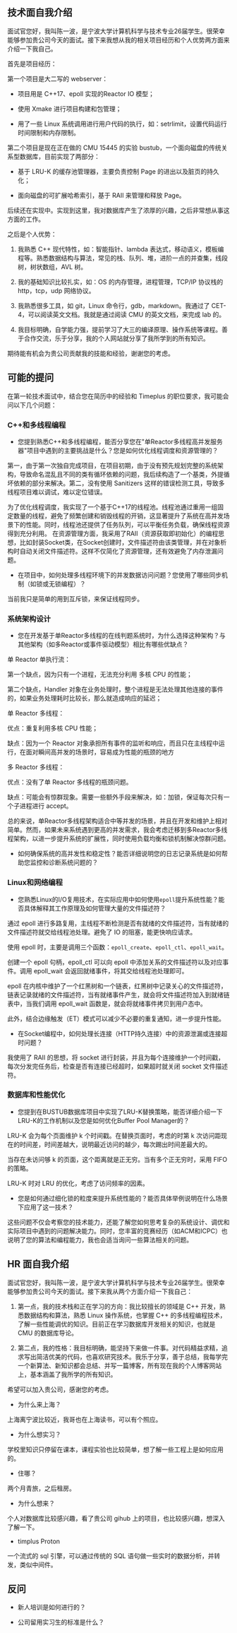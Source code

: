

## **技术面自我介绍**

面试官您好，我叫陈一波，是宁波大学计算机科学与技术专业26届学生。很荣幸能够参加贵公司今天的面试。接下来我想从我的相关项目经历和个人优势两方面来介绍一下我自己。

首先是项目经历：

第一个项目是大二写的 webserver：

- 项目用是 C++17、epoll 实现的Reactor IO 模型；
  
- 使用 Xmake 进行项目构建和包管理；
  
- 用了一些 Linux 系统调用进行用户代码的执行，如：setrlimit，设置代码运行时间限制和内存限制。

第二个项目是现在正在做的 CMU 15445 的实验 bustub，一个面向磁盘的传统关系型数据库，目前实现了两部分：

- 基于 LRU-K 的缓存池管理器，主要负责控制 Page 的进出以及脏页的持久化；

- 面向磁盘的可扩展哈希索引，基于 RAII 来管理和释放 Page。

后续还在实现中。实现到这里，我对数据库产生了浓厚的兴趣，之后非常想从事这方面的工作。


之后是个人优势：

1. 我熟悉 C++ 现代特性，如：智能指针、lambda 表达式，移动语义，模板编程等。熟悉数据结构与算法，常见的栈、队列、堆，进阶一点的并查集，线段树，树状数组，AVL 树。

2. 我的基础知识比较扎实，如：OS 的内存管理，进程管理，TCP/IP 协议栈的 http，tcp，udp 网络协议。

3. 我熟悉很多工具，如 git，Linux 命令行，gdb，markdown。我通过了 CET-4，可以阅读英文文档。我就是通过阅读 CMU 的英文文档，来完成 lab 的。

4. 我目标明确，自学能力强，提前学习了大三的编译原理、操作系统等课程。善于合作交流，乐于分享，我的个人网站就分享了我所学到的所有知识。

期待能有机会为贵公司贡献我的技能和经验，谢谢您的考虑。





## **可能的提问**

在第一轮技术面试中，结合您在简历中的经验和 Timeplus 的职位要求，我可能会问以下几个问题：

### C++和多线程编程


- 您提到熟悉C++和多线程编程，能否分享您在"单Reactor多线程高并发服务器"项目中遇到的主要挑战是什么？您是如何优化线程调度和资源管理的？

第一，由于第一次独自完成项目，在项目初期，由于没有预先规划完整的系统架构，导致命名混乱且不同的类有循环依赖的问题，我后续构造了一个基类，外提循坏依赖的部分来解决。第二，没有使用 Sanitizers 这样的错误检测工具，导致多线程项目难以调试，难以定位错误。

为了优化线程调度，我实现了一个基于C++17的线程池。线程池通过重用一组固定数量的线程，避免了频繁创建和销毁线程的开销，这显著提升了系统在高并发场景下的性能。同时，线程池还提供了任务队列，可以平衡任务负载，确保线程资源得到充分利用。
在资源管理方面，我采用了RAII（资源获取即初始化）的编程思想，比如封装Socket类，在Socket创建时，文件描述符由该类管理，并在对象析构时自动关闭文件描述符。这样不仅简化了资源管理，还有效避免了内存泄漏问题。


- 在项目中，如何处理多线程环境下的并发数据访问问题？您使用了哪些同步机制（如锁或无锁编程）？

当前我只是简单的用到互斥锁，来保证线程同步。

### 系统架构设计

- 您在开发基于单Reactor多线程的在线判题系统时，为什么选择这种架构？与其他架构（如多Reactor或事件驱动模型）相比有哪些优缺点？

单 Reactor 单执行流：

第一个缺点，因为只有一个进程，无法充分利用 多核 CPU 的性能；

第二个缺点，Handler 对象在业务处理时，整个进程是无法处理其他连接的事件的，如果业务处理耗时比较长，那么就造成响应的延迟；

单 Reactor 多线程：

优点：重复利用多核 CPU 性能；

缺点：因为一个 Reactor 对象承担所有事件的监听和响应，而且只在主线程中运行，在面对瞬间高并发的场景时，容易成为性能的瓶颈的地方

多 Reactor 多线程：

优点：没有了单 Reactor 多线程的瓶颈问题。

缺点：可能会有惊群现象。需要一些额外手段来解决，如：加锁，保证每次只有一个子进程进行 accept。

总的来说，单Reactor多线程架构适合中等并发的场景，并且在开发和维护上相对简单。然而，如果未来系统遇到更高的并发需求，我会考虑迁移到多Reactor多线程架构，以进一步提升系统的扩展性，同时使用负载均衡和锁机制解决惊群问题。


- 如何确保系统的高并发性和稳定性？能否详细说明您的日志记录系统是如何帮助您监控和诊断系统问题的？



### Linux和网络编程

- 您熟悉Linux的I/O复用技术，在实际应用中如何使用`epoll`提升系统性能？能否具体解释其工作原理及如何管理大量的文件描述符？

通过 epoll 进行多路复用，主线程不断检测是否有就绪的文件描述符，当有就绪的文件描述符就交给线程池处理。避免了 IO 的阻塞，能更快响应请求。

使用 epoll 时，主要是调用三个函数：`epoll_create`、`epoll_ctl`、`epoll_wait`。

创建一个 epoll 句柄，epoll_ctl 可以向 epoll 中添加关系的文件描述符以及对应事件。调用 epoll_wait 会返回就绪事件，将其交给线程池处理即可。

epoll 在内核中维护了一个红黑树和一个链表，红黑树中记录关心的文件描述符，链表记录就绪的文件描述符，当有就绪事件产生，就会将文件描述符加入到就绪链表中，当我们调用 epoll_wait 函数是，就会将就绪事件拷贝到用户态中。

此外，结合边缘触发（ET）模式可以减少不必要的重复通知，进一步提升性能。

- 在Socket编程中，如何处理长连接（HTTP持久连接）中的资源泄漏或连接超时问题？

我使用了 RAII 的思想，将 socket 进行封装，并且为每个连接维护一个时间戳，每次分发完任务后，检查是否有连接已经超时，如果超时就关闭 socket 文件描述符。

### 数据库和性能优化

- 您提到在BUSTUB数据库项目中实现了LRU-K替换策略，能否详细介绍一下LRU-K的工作机制以及您是如何优化Buffer Pool Manager的？

LRU-K 会为每个页面维护 k 个时间戳。在替换页面时，考虑的时第 k 次访问距现在的时间差，时间差越大，说明最近访问的越少，每次踢出时间差最大的。

当存在未访问够 k 的页面，这个距离就是正无穷。当有多个正无穷时，采用 FIFO 的策略。

LRU-K 时对 LRU 的优化，考虑了访问频率的因素。

- 您是如何通过细化锁的粒度来提升系统性能的？能否具体举例说明在什么场景下应用了这一技术？


这些问题不仅会考察您的技术能力，还能了解您如何思考复杂的系统设计、调优和实际项目中遇到的问题解决能力。同时，您丰富的竞赛经历（如ACM和ICPC）也说明了您的算法和编程能力，我也会适当询问一些算法相关的问题。


## **HR 面自我介绍**

面试官您好，我叫陈一波，是宁波大学计算机科学与技术专业26届学生。很荣幸能够参加贵公司今天的面试。接下来我从两个方面介绍一下我自己：


1. 第一点，我的技术栈和正在学习的方向：我比较擅长的领域是 C++ 开发，熟悉数据结构和算法，熟悉 Linux 操作系统，也掌握 C++ 的多线程编程技术，了解一些性能调优的知识。目前正在学习数据库开发相关的知识，也就是 CMU 的数据库导论。

2. 第二点，我的性格：我目标明确，能坚持下来做一件事。对代码精益求精，追求写出简洁优美的代码，也喜欢研究技术。我乐于分享，善于总结，我每学完一个新算法、新知识都会总结、并写一篇博客，所有现在我的个人博客网站上，基本涵盖了我所学的所有知识。

希望可以加入贵公司，感谢您的考虑。



- 为什么来上海？

上海离宁波比较近，我哥也在上海读书，可以有个照应。

- 为什么想实习？

学校里知识只停留在课本，课程实验也比较简单，想了解一些工程上是如何应用的。

- 住哪？

两个月青旅，之后租房。

- 为什么想来？

个人对数据库比较感兴趣，看了贵公司 gihub 上的项目，也比较感兴趣，想深入了解一下。

- timplus Proton

一个流式的 sql 引擎，可以通过传统的 SQL 语句做一些实时的数据分析，并转发，类似中间件。

## **反问**


- 新人培训是如何进行的？


- 公司留用实习生的标准是什么？